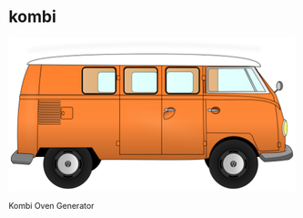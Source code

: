 # kombi
![alt text](https://github.com/oven-generator/kombi/raw/master/kombi.svg "Kombi Oven Generator")

Kombi Oven Generator

